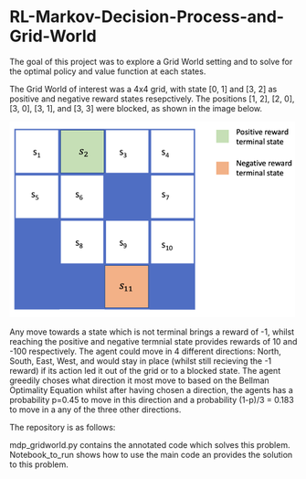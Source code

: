 # RL-Markov-Decision-Process-and-Grid-World

The goal of this project was to explore a Grid World setting and to solve for the optimal policy and value function at each states.

The Grid World of interest was a 4x4 grid, with state [0, 1] and [3, 2] as positive and negative reward states resepctively. The positions [1, 2], [2, 0], [3, 0], [3, 1], and [3, 3] were blocked, as shown in the image below.

<img src="images/grid_world.png" width=500>

Any move towards a state which is not terminal brings a reward of -1, whilst reaching the positive and negative termnial state provides rewards of 10 and -100 respectively. 
The agent could move in 4 different directions: North, South, East, West, and would stay in place (whilst still recieving the -1 reward) if its action led it out of the grid or to a blocked state. The agent greedily choses what direction it most move to based on the Bellman Optimality Equation whilst after having chosen a direction, the agents has a probability p=0.45 to move in this direction and a probability (1-p)/3 = 0.183 to move in a any of the three other directions.

The repository is as follows:

mdp_gridworld.py contains the annotated code which solves this problem. <br /> 
Notebook_to_run shows how to use the main code an provides the solution to this problem.
